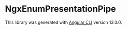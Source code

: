 # NgxEnumPresentationPipe

This library was generated with [Angular CLI](https://github.com/angular/angular-cli) version 13.0.0.

